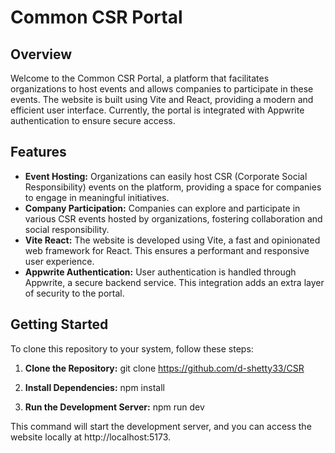 # Common CSR Portal

## Overview

Welcome to the Common CSR Portal, a platform that facilitates organizations to host events and allows companies to participate in these events. The website is built using Vite and React, providing a modern and efficient user interface. Currently, the portal is integrated with Appwrite authentication to ensure secure access.

## Features

- **Event Hosting:** Organizations can easily host CSR (Corporate Social Responsibility) events on the platform, providing a space for companies to engage in meaningful initiatives.
- **Company Participation:** Companies can explore and participate in various CSR events hosted by organizations, fostering collaboration and social responsibility.
- **Vite React:** The website is developed using Vite, a fast and opinionated web framework for React. This ensures a performant and responsive user experience.
- **Appwrite Authentication:** User authentication is handled through Appwrite, a secure backend service. This integration adds an extra layer of security to the portal.

## Getting Started

To clone this repository to your system, follow these steps:

1. **Clone the Repository:**
   git clone https://github.com/d-shetty33/CSR

2. **Install Dependencies:**
   npm install

3. **Run the Development Server:**
   npm run dev

This command will start the development server, and you can access the website locally at http://localhost:5173.
